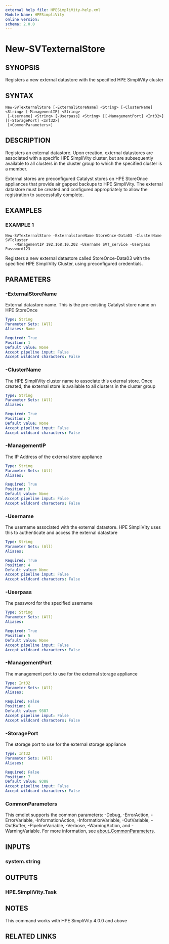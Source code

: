 ```yaml
---
external help file: HPESimpliVity-help.xml
Module Name: HPESimpliVity
online version:
schema: 2.0.0
---
```


# New-SVTexternalStore

## SYNOPSIS
Registers a new external datastore with the specified HPE SimpliVity cluster

## SYNTAX

```
New-SVTexternalStore [-ExternalStoreName] <String> [-ClusterName] <String> [-ManagementIP] <String>
 [-Username] <String> [-Userpass] <String> [[-ManagementPort] <Int32>] [[-StoragePort] <Int32>]
 [<CommonParameters>]
```

## DESCRIPTION
Registers an external datastore.
Upon creation, external datastores are associated with a specific
HPE SimpliVity cluster, but are subsequently available to all clusters in the cluster group to which 
the specified cluster is a member.

External stores are preconfigured Catalyst stores on HPE StoreOnce appliances that provide air gapped 
backups to HPE SimpliVity.
The external datastore must be created and configured appropriately to allow 
the registration to successfully complete.

## EXAMPLES

### EXAMPLE 1
```
New-SVTexternalStore -ExternalstoreName StoreOnce-Data03 -ClusterName SVTcluster
    -ManagementIP 192.168.10.202 -Username SVT_service -Userpass Password123
```

Registers a new external datastore called StoreOnce-Data03 with the specified HPE SimpliVity Cluster,
using preconfigured credentials.

## PARAMETERS

### -ExternalStoreName
External datastore name.
This is the pre-existing Catalyst store name on HPE StoreOnce

```yaml
Type: String
Parameter Sets: (All)
Aliases: Name

Required: True
Position: 1
Default value: None
Accept pipeline input: False
Accept wildcard characters: False
```

### -ClusterName
The HPE SimpliVity cluster name to associate this external store.
Once created, the external store is
available to all clusters in the cluster group

```yaml
Type: String
Parameter Sets: (All)
Aliases:

Required: True
Position: 2
Default value: None
Accept pipeline input: False
Accept wildcard characters: False
```

### -ManagementIP
The IP Address of the external store appliance

```yaml
Type: String
Parameter Sets: (All)
Aliases:

Required: True
Position: 3
Default value: None
Accept pipeline input: False
Accept wildcard characters: False
```

### -Username
The username associated with the external datastore.
HPE SimpliVity uses this to authenticate and 
access the external datastore

```yaml
Type: String
Parameter Sets: (All)
Aliases:

Required: True
Position: 4
Default value: None
Accept pipeline input: False
Accept wildcard characters: False
```

### -Userpass
The password for the specified username

```yaml
Type: String
Parameter Sets: (All)
Aliases:

Required: True
Position: 5
Default value: None
Accept pipeline input: False
Accept wildcard characters: False
```

### -ManagementPort
The management port to use for the external storage appliance

```yaml
Type: Int32
Parameter Sets: (All)
Aliases:

Required: False
Position: 6
Default value: 9387
Accept pipeline input: False
Accept wildcard characters: False
```

### -StoragePort
The storage port to use for the external storage appliance

```yaml
Type: Int32
Parameter Sets: (All)
Aliases:

Required: False
Position: 7
Default value: 9388
Accept pipeline input: False
Accept wildcard characters: False
```

### CommonParameters
This cmdlet supports the common parameters: -Debug, -ErrorAction, -ErrorVariable, -InformationAction, -InformationVariable, -OutVariable, -OutBuffer, -PipelineVariable, -Verbose, -WarningAction, and -WarningVariable. For more information, see [about_CommonParameters](http://go.microsoft.com/fwlink/?LinkID=113216).

## INPUTS

### system.string
## OUTPUTS

### HPE.SimpliVity.Task
## NOTES
This command works with HPE SimpliVity 4.0.0 and above

## RELATED LINKS

